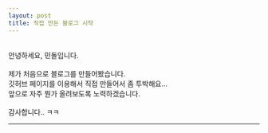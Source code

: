 ```yaml
---
layout: post
title: 직접 만든 블로그 시작
---
```

<br>
안녕하세요, 민돌입니다.<br><br>
제가 처음으로 블로그를 만들어봤습니다.<br>
깃허브 페이지를 이용해서 직접 만들어서 좀 투박해요...<br>
앞으로 자주 뭔가 올려보도록 노력하겠습니다.<br><br>
감사합니다.. ㅋㅋ<br>

---

